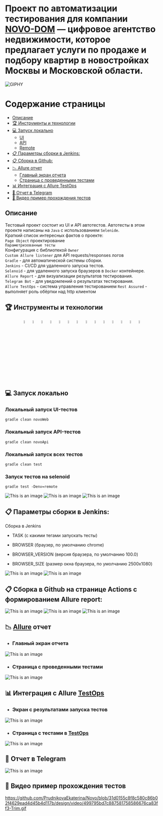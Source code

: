 # Проект по автоматизации тестирования для компании [NOVO-DOM](https://novo-dom.ru/) — цифровое агентство недвижимости, которое предлагает услуги по продаже и подбору квартир в новостройках Москвы и Московской области. 
<img alt="GIPHY" src="design/pictures/novo.png">

# <a name="TableOfContents">Содержание страницы</a>
+ [Описаниe](#Description)
+ [:trophy: Инструменты и технологии](#ToolsAndTechnologies)
+ [:computer: Запуск локально](#Launch_from_terminal)
  - <a href="#console-ui"> UI
  - <a href="#console-api"> API
  - <a href="#console-remote"> Remote
+ [:clipboard: Параметры сборки в Jenkins:](#Build_Parameters_in_Jenkins)
+ [:clipboard: Сборка в Github:](#Github)
+ [:chart_with_downwards_trend: Allure отчет](#Allure_report)
  + [Главный экран отчета](#Allure_report1)
  + [Страница с проведенными тестами](#Allure_report2)
+ [:bar_chart: Интеграция с Allure TestOps](#Integration_Allure_TestOps)
+ [:iphone: Отчет в Telegram](#Telegram)
+ [:movie_camera: Видео пример прохождения тестов](#Video)
  
<a name="Description"><h2>Описаниe</h2></a>
Тестовый проект состоит из UI и API автотестов. Автотесты в этом проекте написаны на `Java` с использованием `Selenide`.\
Краткий список интересных фактов о проекте: \
`Page Object` проектирование  \
`Параметризованные тесты` \
Конфигурация с библиотекой `Owner` \
`Custom Allure listener` для API requests/responses логов \
`Gradle` - для автоматической системы сборки.  \
`Jenkins` - CI/CD для удаленного запуска тестов.\
`Selenoid` - для удаленного запуска браузеров в `Docker` контейнере.\
`Allure Report` - для визуализации результатов тестирования.\
`Telegram Bot` - для уведомлений о результатах тестирования.\
`Allure TestOps` - система управления тестированием
`Rest Assured` - выполняет роль обёртки над http клиентом

<a name="ToolsAndTechnologies"><h2>:trophy: Инструменты и технологии</h2></a>
<p  align="center">
  <a href="https://www.jetbrains.com/idea/"><code><img width="5%" title="IntelliJ IDEA" src="/design/icons/Intelij_IDEA.svg"></code></a>
  <a href="https://www.java.com/"><code><img width="5%" title="Java" src="/design/icons/Java.svg"></code></a>
  <a href="https://selenide.org/"></a><code><img width="5%" title="Selenide" src="/design/icons/Selenide.svg"></code></a>
  <a href="https://aerokube.com/selenoid/"><code><img width="5%" title="Selenoid" src="/design/icons/Selenoid.svg"></code></a>
  <a href="https://gradle.org/"><code><img width="5%" title="Gradle" src="/design/icons/Gradle.svg"></code></a>
  <a href="https://junit.org/junit5/"><code><img width="5%" title="JUnit5" src="/design/icons/JUnit5.svg"></code></a>
  <a href="https://docs.qameta.io/allure/"><code><img width="5%" title="Allure Report" src="/design/icons/Allure_Report.svg"></code></a>
  <a href="https://qameta.io/"><code><img width="5%" title="Allure TestOps" src="/design/icons/AllureTestOps.svg"></code></a>
  <a href="https://github.com/"><code><img width="5%" title="Github" src="/design/icons/GitHub.svg"></code></a>
  <a href="https://git-scm.com/"><code><img width="5%" title="Github" src="/design/icons/Git.svg"></code></a>
  <a href="https://www.jenkins.io/"><code><img width="5%" title="Jenkins" src="/design/icons/Jenkins.svg"></code></a>
  <a href="https://www.atlassian.com/ru/software/jira"><code><img width="5%" title="Jira" src="/design/icons/Jira.svg"></code></a>
  <a href="https://telegram.org/"><code><img width="5%" title="Telegram" src="/design/icons/Telegram.svg"></code></a>
  <a href="https://rest-assured.io/"><code><img width="5%" title="REST-Assured" src="/design/icons/rest-assured-logo.svg"></code></a>
</p>

<a name="Launch_from_terminal"><h2>:computer: Запуск локально</h2></a>
### <a id="console-ui"></a>Локальный запуск UI-тестов

```
gradle clean novoWeb
```

### <a id="console-api"></a>Локальный запуск API-тестов

```
gradle clean novoApi
```

### <a id="console-mobile"></a>Локальный запуск всех тестов

```
gradle clean test
```
### <a id="console-remote"></a>Запуск тестов на selenoid

```
gradle test -Denv=remote
```
![This is an image](design/pictures/ctk1.png)
![This is an image](design/pictures/ctk2.png)
![This is an image](design/pictures/ctk3.png)
  
<a name="Build_Parameters_in_Jenkins"><h2>:clipboard: Параметры сборки в Jenkins:</h2></a>

Сборка в Jenkins

- TASK (с какими тегами запускать тесты)

- BROWSER (браузер, по умолчанию chrome)

- BROWSER_VERSION (версия браузера, по умолчанию 100.0)

- BROWSER_SIZE (размер окна браузера, по умолчанию 2500х1080)

![This is an image](design/pictures/jenk_par.png)
![This is an image](design/pictures/jen_pr.png)
  
<a name="Github"><h2>:clipboard: Сборка в Github на странице Actions с формированием Allure report:</h2></a>
  
![This is an image](design/pictures/гит1.png)
![This is an image](design/pictures/гит2.png)
 ![This is an image](design/pictures/гит3.png)
  
<a name="Allure_report"><h2>:chart_with_downwards_trend: [Allure](https://jenkins.autotests.cloud/job/novo/) отчет</h2></a>

- <a name="Allure_report1"><h3>Главный экран отчета</h3></a>

![This is an image](design/pictures/allure_1.png)

-  <a name="Allure_report2"><h3>Страница с проведенными тестами</h3></a>

![This is an image](design/pictures/allure_2.png)

<a name="Integration_Allure_TestOps"><h2>:bar_chart: Интеграция с Allure [TestOps](https://allure.autotests.cloud/launch/24448)</h2></a>

- <a name="Integration_Allure_TestOps1"><h3>Экран с результатами запуска тестов</h3></a>

![This is an image](design/pictures/tes1.png)


- <a name="Integration_Allure_TestOps2"><h3>Страница с тестами в [TestOps](https://allure.autotests.cloud/launch/24091/tree?treeId=4235)</h3></a>

![This is an image](design/pictures/tes2.png)

<a name="Telegram"><h2>:iphone: Отчет в Telegram</h2></a>

![This is an image](design/pictures/tel.png)
  
<a name="Video"><h2>:movie_camera: Видео пример прохождения тестов</h2></a>
  
https://github.com/PrudnikovaEkaterina/Novo/blob/31d0155c8f8c580c86b02f4629ead4d45b4d117b/design/video/499795bd7c887581758586676ca83ff3-Trim.gif
